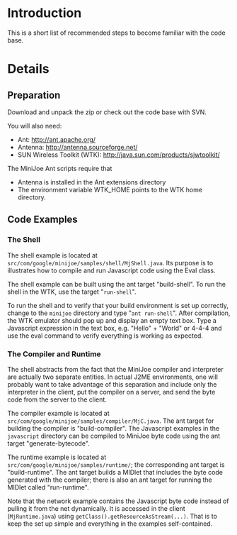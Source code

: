 # Introduction #

This is a short list of recommended steps to become familiar with the code base.

# Details #

## Preparation ##

Download and unpack the zip or check out the code base with SVN.

You will also need:

  * Ant: http://ant.apache.org/
  * Antenna: http://antenna.sourceforge.net/
  * SUN Wireless Toolkit (WTK): http://java.sun.com/products/sjwtoolkit/

The MiniJoe Ant scripts require that

  * Antenna is installed in the Ant extensions directory
  * The environment variable WTK\_HOME points to the WTK home directory.

## Code Examples ##

### The Shell ###

The shell example is located at `src/com/google/minijoe/samples/shell/MjShell.java`. Its purpose is to illustrates how to compile and run Javascript code using the Eval class.

The shell example can be built using the ant target "build-shell". To run the shell in the WTK, use the target "`run-shell`".

To run the shell and to verify that your build environment is set up correctly, change to the `minijoe` directory and type "`ant run-shell`". After compilation, the WTK emulator should pop up and display an empty text box. Type a Javascript expression in the text box, e.g. "Hello" + "World" or 4-4-4 and use the eval command to verify everything is working as expected.


### The Compiler and Runtime ###

The shell abstracts from the fact that the MiniJoe compiler and interpreter are actually two separate entities. In actual J2ME environments, one will probably want to take advantage of this separation and include only the interpreter in the client, put the compiler on a server, and send the byte code from the server to the client.

The compiler example is located at `src/com/google/minijoe/samples/compiler/MjC.java`. The ant target for building the compiler is "build-compiler". The Javascript examples in the `javascript` directory can be compiled to MiniJoe byte code using the ant target "generate-bytecode".

The runtime example is located at `src/com/google/minijoe/samples/runtime/`; the corresponding ant target is "build-runtime". The ant target builds a MIDlet that includes the byte code generated with the compiler; there is also an ant target for running the MIDlet called "run-runtime".

Note that the network example contains the Javascript byte code instead of pulling it from the net dynamically. It is accessed in the client (`MjRuntime.java`) using `getClass().getResourceAsStream(...)`. That is to keep the set up simple and everything in the examples self-contained.








